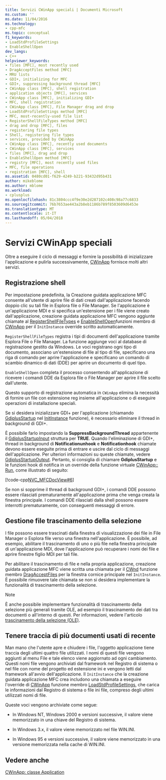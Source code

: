 ```yaml
---
title: Servizi CWinApp speciali | Documenti Microsoft
ms.custom: ''
ms.date: 11/04/2016
ms.technology:
- cpp-mfc
ms.topic: conceptual
f1_keywords:
- LoadStdProfileSettings
- EnableShellOpen
dev_langs:
- C++
helpviewer_keywords:
- files [MFC], most recently used
- DragAcceptFiles method [MFC]
- MRU lists
- GDI+, initializing for MFC
- GDI+, suppressing background thread [MFC]
- CWinApp class [MFC], shell registration
- application objects [MFC], services
- CWinApp class [MFC], initializing GDI+
- MFC, shell registration
- CWinApp class [MFC], File Manager drag and drop
- LoadStdProfileSettings method [MFC]
- MFC, most-recently-used file list
- RegisterShellFileTypes method [MFC]
- drag and drop [MFC], files
- registering file types
- Shell, registering file types
- services, provided by CWinApp
- CWinApp class [MFC], recently used documents
- CWinApp class [MFC], services
- files [MFC], drag and drop
- EnableShellOpen method [MFC]
- registry [MFC], most recently used files
- MFC, file operations
- registration [MFC], shell
ms.assetid: 0480cd01-f629-4249-b221-93432d95b431
author: mikeblome
ms.author: mblome
ms.workload:
- cplusplus
ms.openlocfilehash: 81c3804ccc4f9e30e2d287102c408c98a77c6833
ms.sourcegitcommit: 76b7653ae443a2b8eb1186b789f8503609d6453e
ms.translationtype: MT
ms.contentlocale: it-IT
ms.lasthandoff: 05/04/2018
---
```

# <a name="special-cwinapp-services"></a>Servizi CWinApp speciali
Oltre a eseguire il ciclo di messaggi e fornire la possibilità di inizializzare l'applicazione e pulirla successivamente, [CWinApp](../mfc/reference/cwinapp-class.md) fornisce molti altri servizi.  
  
##  <a name="_core_shell_registration"></a> Registrazione shell  
 Per impostazione predefinita, la Creazione guidata applicazione MFC consente all'utente di aprire file di dati creati dall'applicazione facendo doppio clic su tali file in Esplora file o File Manager. Se l'applicazione è un'applicazione MDI e si specifica un'estensione per i file viene creato dall'applicazione, creazione guidata applicazione MFC vengono aggiunte chiamate al [RegisterShellFileTypes](../mfc/reference/cwinapp-class.md#registershellfiletypes) e [EnableShellOpen](../mfc/reference/cwinapp-class.md#enableshellopen)funzioni membro di [CWinApp](../mfc/reference/cwinapp-class.md) per il `InitInstance` override scritto automaticamente.  
  
 `RegisterShellFileTypes` registra i tipi di documenti dell'applicazione tramite Esplora File o File Manager. La funzione aggiunge voci al database di registrazione gestito da Windows. Le voci registrano ogni tipo di documento, associano un'estensione di file al tipo di file, specificano una riga di comando per aprire l'applicazione e specificano un comando di scambio dinamico di dati (DDE) per aprire un documento di quel tipo.  
  
 `EnableShellOpen` completa il processo consentendo all'applicazione di ricevere i comandi DDE da Esplora file o File Manager per aprire il file scelto dall'utente.  
  
 Questo supporto di registrazione automatica in `CWinApp` elimina la necessità di fornire un file con estensione reg insieme all'applicazione o di eseguire operazioni di installazione speciali.  
  
 Se si desidera inizializzare GDI+ per l'applicazione (chiamando [GdiplusStartup](https://msdn.microsoft.com/library/ms534077) nel [InitInstance](../mfc/reference/cwinapp-class.md#initinstance) funzione), è necessario eliminare il thread in background di GDI+.  
  
 È possibile farlo impostando la **SuppressBackgroundThread** appartenente il [GdiplusStartupInput](https://msdn.microsoft.com/library/ms534067) struttura per **TRUE**. Quando l'eliminazione di GDI+, thread in background di **Notificationunhook** e **Notificationhook** chiamate devono essere eseguite prima di entrare e uscire dal ciclo di messaggi dell'applicazione. Per ulteriori informazioni su queste chiamate, vedere [GdiplusStartupOutput](https://msdn.microsoft.com/library/ms534068). Pertanto, si consiglia di chiamare **GdiplusStartup** e le funzioni hook di notifica in un override della funzione virtuale [CWinApp:: Run](../mfc/reference/cwinapp-class.md#run), come illustrato di seguito:  
  
 [!code-cpp[NVC_MFCDocView#6](../mfc/codesnippet/cpp/special-cwinapp-services_1.cpp)]  
  
 Se non si sopprime il thread di background GDI+, i comandi DDE possono essere rilasciati prematuramente all'applicazione prima che venga creata la finestra principale. I comandi DDE rilasciati dalla shell possono essere interrotti prematuramente, con conseguenti messaggi di errore.  
  
##  <a name="_core_file_manager_drag_and_drop"></a> Gestione file trascinamento della selezione  
 I file possono essere trascinati dalla finestra di visualizzazione dei file in File Manager o Esplora file verso una finestra nell'applicazione. È possibile, ad esempio, abilitare il trascinamento di uno o più file nella finestra principale di un'applicazione MDI, dove l'applicazione può recuperare i nomi dei file e aprire finestre figlio MDI per tali file.  
  
 Per abilitare il trascinamento di file e nella propria applicazione, creazione guidata applicazione MFC viene scritta una chiamata per il [CWnd](../mfc/reference/cwnd-class.md) funzione membro [DragAcceptFiles](../mfc/reference/cwnd-class.md#dragacceptfiles) per la finestra cornice principale nel `InitInstance`. È possibile rimuovere tale chiamata se non si desidera implementare la funzionalità di trascinamento della selezione.  
  
> [!NOTE]
>  È anche possibile implementare funzionalità di trascinamento della selezione più generali tramite OLE, ad esempio il trascinamento dei dati tra documenti o all'interno di questi. Per informazioni, vedere l'articolo [trascinamento della selezione (OLE)](../mfc/drag-and-drop-ole.md).  
  
##  <a name="_core_keeping_track_of_the_most_recently_used_documents"></a> Tenere traccia di più documenti usati di recente  
 Man mano che l'utente apre e chiudere i file, l'oggetto applicazione tiene traccia degli ultimi quattro file utilizzati. I nomi di questi file vengono aggiunti al menu File e tale elenco viene aggiornato ad ogni cambiamento. Questi nomi file vengono archiviati dal framework nel Registro di sistema o nel file con nome del progetto ed estensione ini e vengono letti dal framework all'avvio dell'applicazione. Il `InitInstance` che la creazione guidata applicazione MFC crea includono una chiamata a eseguire l'override di [CWinApp](../mfc/reference/cwinapp-class.md) funzione membro [LoadStdProfileSettings](../mfc/reference/cwinapp-class.md#loadstdprofilesettings), che carica le informazioni dal Registro di sistema o file ini file, compreso degli ultimi utilizzati nomi di file.  
  
 Queste voci vengono archiviate come segue:  
  
-   In Windows NT, Windows 2000 e versioni successive, il valore viene memorizzato in una chiave del Registro di sistema.  
  
-   In Windows 3.x, il valore viene memorizzato nel file WIN.INI.  
  
-   In Windows 95 e versioni successive, il valore viene memorizzato in una versione memorizzata nella cache di WIN.INI.  
  
## <a name="see-also"></a>Vedere anche  
 [CWinApp: classe Application](../mfc/cwinapp-the-application-class.md)